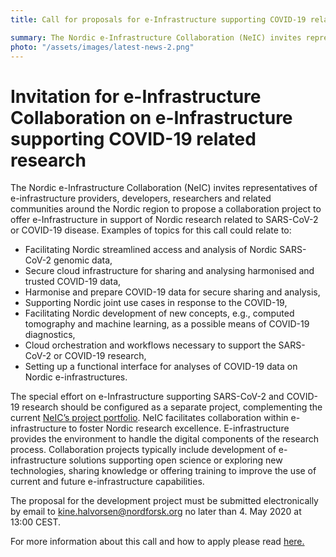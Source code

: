 ```yaml
---
title: Call for proposals for e-Infrastructure supporting COVID-19 related research

summary: The Nordic e-Infrastructure Collaboration (NeIC) invites representatives of e-infrastructure providers, developers, researchers and related communities around the Nordic region to propose a collaboration project to offer e-Infrastructure in support of Nordic research related to SARS-CoV-2 or COVID-19 disease. The deadline for the call is 4th May 2020 at 13:00 CEST. 
photo: "/assets/images/latest-news-2.png"
---
```


Invitation for e-Infrastructure Collaboration on e-Infrastructure supporting COVID-19 related research
===============================

The Nordic e-Infrastructure Collaboration (NeIC) invites representatives of e-infrastructure providers, developers, researchers and related communities around the Nordic region to propose a collaboration project to offer e-Infrastructure in support of Nordic research related to SARS-CoV-2 or COVID-19 disease.  Examples of topics for this call could relate to:
- Facilitating Nordic streamlined access and analysis of Nordic SARS-CoV-2 genomic data,
- Secure cloud infrastructure for sharing and analysing harmonised and trusted COVID-19 data,
- Harmonise and prepare COVID-19 data for secure sharing and analysis,
- Supporting Nordic joint use cases in response to the COVID-19,
- Facilitating Nordic development of new concepts, e.g., computed tomography and machine learning, as a possible means of COVID-19 diagnostics,
- Cloud orchestration and workflows necessary to support the SARS-CoV-2 or COVID-19 research,
- Setting up a functional interface for analyses of COVID-19 data on Nordic e-infrastructures.

The special effort on e-Infrastructure supporting SARS-CoV-2 and COVID-19 research should be configured as a separate project, complementing the current [NeIC’s project portfolio](https://neic.no/activities/). NeIC facilitates collaboration within e-infrastructure to foster Nordic research excellence. E-infrastructure provides the environment to handle the digital components of the research process. Collaboration projects typically include development of e-infrastructure solutions supporting open science or exploring new technologies, sharing knowledge or offering training to improve the use of current and future e-infrastructure capabilities.

The proposal for the development project must be submitted electronically by email to kine.halvorsen@nordforsk.org no later than 4. May 2020 at 13:00 CEST.

For more information about this call and how to apply please read [here.](https://wiki.neic.no/w/ext/img_auth.php/0/0b/200420_Call_Text_COVID-19.pdf) 
